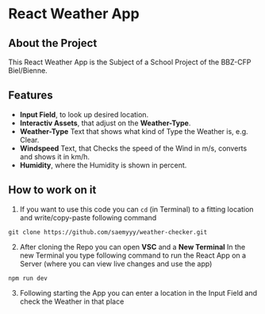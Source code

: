 # React Weather App
## About the Project
This React Weather App is the Subject of a School Project of the BBZ-CFP Biel/Bienne. 

## Features
- **Input Field**, to look up desired location.
- **Interactiv Assets**, that adjust on the **Weather-Type**.
- **Weather-Type** Text that shows what kind of Type the Weather is, e.g. Clear.
- **Windspeed** Text, that Checks the speed of the Wind in m/s, converts and shows it in km/h.
- **Humidity**, where the Humidity is shown in percent.

## How to work on it
1. If you want to use this code you can `cd` (in Terminal) to a fitting location and write/copy-paste following command

```
git clone https://github.com/saemyyy/weather-checker.git
```
2. After cloning the Repo you can open **VSC** and a **New Terminal**
In the new Terminal you type following command to run the React App on a Server (where you can view live changes and use the app)
```
npm run dev
```
3. Following starting the App you can enter a location in the Input Field and check the Weather in that place
